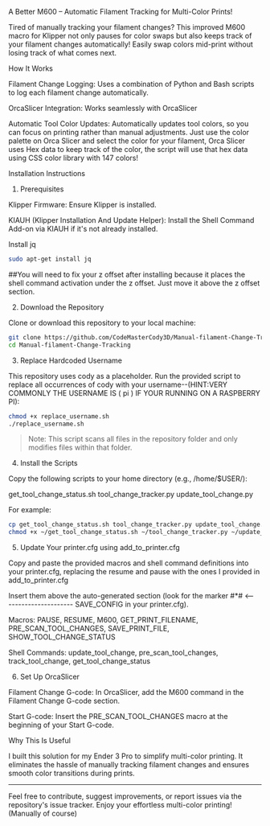 A Better M600 – Automatic Filament Tracking for Multi-Color Prints!

Tired of manually tracking your filament changes? This improved M600 macro for Klipper not only pauses for color swaps but also keeps track of your filament changes automatically! Easily swap colors mid-print without losing track of what comes next.

How It Works

Filament Change Logging:
Uses a combination of Python and Bash scripts to log each filament change automatically.

OrcaSlicer Integration:
Works seamlessly with OrcaSlicer

Automatic Tool Color Updates:
Automatically updates tool colors, so you can focus on printing rather than manual adjustments. Just use the color palette on Orca Slicer and select the color for your filament, Orca Slicer uses Hex data to keep track of the color, the script will use that hex data using CSS color library with 147 colors!


Installation Instructions

1. Prerequisites

Klipper Firmware:
Ensure Klipper is installed.

KIAUH (Klipper Installation And Update Helper):
Install the Shell Command Add-on via KIAUH if it's not already installed.

Install jq

```sh
sudo apt-get install jq
```

##You will need to fix your z offset after installing because it places the shell command activation under the z offset. Just move it above the z offset section. 


2. Download the Repository

Clone or download this repository to your local machine:

```sh
git clone https://github.com/CodeMasterCody3D/Manual-filament-Change-Tracking.git
cd Manual-filament-Change-Tracking
```

3. Replace Hardcoded Username

This repository uses cody as a placeholder. Run the provided script to replace all occurrences of cody with your username--(HINT:VERY COMMONLY THE USERNAME IS ( pi ) IF YOUR RUNNING ON A RASPBERRY PI):

```sh
chmod +x replace_username.sh
./replace_username.sh
```

> Note: This script scans all files in the repository folder and only modifies files within that folder.



4. Install the Scripts

Copy the following scripts to your home directory (e.g., /home/$USER/):

get_tool_change_status.sh
tool_change_tracker.py
update_tool_change.py

For example:

```sh
cp get_tool_change_status.sh tool_change_tracker.py update_tool_change.py ~/
chmod +x ~/get_tool_change_status.sh ~/tool_change_tracker.py ~/update_tool_change.py
```

5. Update Your printer.cfg using add_to_printer.cfg

Copy and paste the provided macros and shell command definitions into your printer.cfg, replacing the resume and pause with the ones I provided in add_to_printer.cfg

Insert them above the auto-generated section (look for the marker #*# <---------------------- SAVE_CONFIG in your printer.cfg).


Macros: PAUSE, RESUME, M600, GET_PRINT_FILENAME, PRE_SCAN_TOOL_CHANGES, SAVE_PRINT_FILE, SHOW_TOOL_CHANGE_STATUS

Shell Commands: update_tool_change, pre_scan_tool_changes, track_tool_change, get_tool_change_status



6. Set Up OrcaSlicer

Filament Change G-code:
In OrcaSlicer, add the M600 command in the Filament Change G-code section.

Start G-code:
Insert the PRE_SCAN_TOOL_CHANGES macro at the beginning of your Start G-code.


Why This Is Useful

I built this solution for my Ender 3 Pro to simplify multi-color printing. It eliminates the hassle of manually tracking filament changes and ensures smooth color transitions during prints. 


---

Feel free to contribute, suggest improvements, or report issues via the repository's issue tracker. Enjoy your effortless multi-color printing! (Manually of course)
